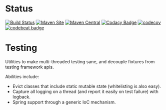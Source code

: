 # Status

[![Build Status](https://api.travis-ci.org/repos/rexhoffman/Testing.svg?branch=master)](https://travis-ci.org/rexhoffman/Testing/#)
[![Maven Site](https://img.shields.io/badge/maven_site-1.2.0-green.svg)](http://rexhoffman.github.io/Testing/1.2.0/)
[![Maven Central](https://maven-badges.herokuapp.com/maven-central/org.e-hoffman.testing/Testing/badge.svg)](https://maven-badges.herokuapp.com/maven-central/org.e-hoffman.testing/Testing/)
[![Codacy Badge](https://api.codacy.com/project/badge/Grade/e6f26c6b744844608e9c4ff1a1a3d967)](https://www.codacy.com/app/rexhoffman/Testing?utm_source=github.com&amp;utm_medium=referral&amp;utm_content=rexhoffman/Testing&amp;utm_campaign=Badge_Grade)
[![codecov](https://codecov.io/gh/rexhoffman/Testing/branch/master/graph/badge.svg)](https://codecov.io/gh/rexhoffman/Testing)
[![codebeat badge](https://codebeat.co/badges/28947fa6-4897-45dd-bcd2-5817a726de20)](https://codebeat.co/projects/github-com-rexhoffman-testing-master)

# Testing

Utilities to make multi-threaded testing sane, and decouple fixtures from testing framework apis.

Abilities include:

* Evict classes that include static mutable state (whitelisting is also easy).
* Capture all logging on a thread (and report it easily on test failure) with logback.
* Spring support through a generic IoC mechanism.

